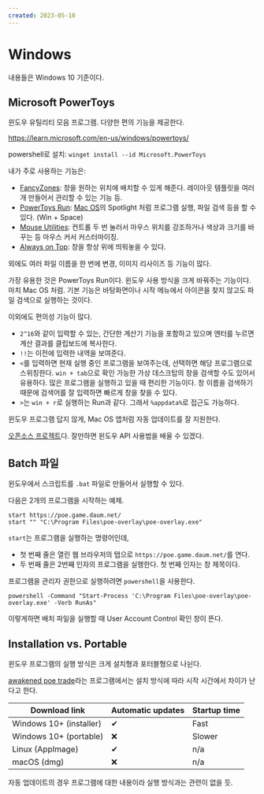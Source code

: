 ```yaml
---
created: 2023-05-10
---
```

# Windows

내용들은 Windows 10 기준이다.

## Microsoft PowerToys

윈도우 유틸리티 모음 프로그램.
다양한 편의 기능을 제공한다.

https://learn.microsoft.com/en-us/windows/powertoys/

powershell로 설치: `winget install --id Microsoft.PowerToys`

내가 주로 사용하는 기능은:
- [FancyZones](https://learn.microsoft.com/en-us/windows/powertoys/fancyzones): 창을 원하는 위치에 배치할 수 있게 해준다. 레이아웃 템플릿을 여러개 만들어서 관리할 수 있는 기능 등.
- [PowerToys Run](https://learn.microsoft.com/en-us/windows/powertoys/run): [Mac OS](./mac-os.md)의 Spotlight 처럼 프로그램 실행, 파일 검색 등을 할 수 있다. (Win + Space)
- [Mouse Utilities](https://learn.microsoft.com/en-us/windows/powertoys/mouse-utilities): 컨트롤 두 번 눌러서 마우스 위치를 강조하거나 색상과 크기를 바꾸는 등 마우스 커서 커스터마이징.
- [Always on Top](https://learn.microsoft.com/en-us/windows/powertoys/always-on-top): 창을 항상 위에 띄워놓을 수 있다.

외에도 여러 파일 이름을 한 번에 변경, 이미지 리사이즈 등 기능이 많다.

가장 유용한 것은 PowerToys Run이다.
윈도우 사용 방식을 크게 바꿔주는 기능이다. 마치 Mac OS 처럼.
기본 기능은 바탕화면이나 시작 메뉴에서 아이콘을 찾지 않고도 파일 검색으로 실행하는 것이다.

이외에도 편의성 기능이 많다.

- `2^16`와 같이 입력할 수 있는, 간단한 계산기 기능을 포함하고 있으며 엔터를 누르면 계산 결과를 클립보드에 복사한다.
- `!!`는 이전에 입력한 내역을 보여준다.
- `<`를 입력하면 현재 실행 중인 프로그램을 보여주는데, 선택하면 해당 프로그램으로 스위칭한다.
  `win + tab`으로 확인 가능한 가상 데스크탑의 창을 검색할 수도 있어서 유용하다. 많은 프로그램을 실행하고 있을 때 편리한 기능이다.
  창 이름을 검색하기 때문에 검색어를 잘 입력하면 빠르게 창을 찾을 수 있다.
- `>`는 `win + r`로 실행하는 Run과 같다. 그래서 `%appdata%`로 접근도 가능하다.

윈도우 프로그램 답지 않게, Mac OS 앱처럼 자동 업데이트를 잘 지원한다.

[오픈소스 프로젝트](https://github.com/microsoft/PowerToys)다.
잘만하면 윈도우 API 사용법을 배울 수 있겠다.

## Batch 파일

윈도우에서 스크립트를 `.bat` 파일로 만들어서 실행할 수 있다.

다음은 2개의 프로그램을 시작하는 예제.

```
start https://poe.game.daum.net/
start "" "C:\Program Files\poe-overlay\poe-overlay.exe"
```

`start`는 프로그램을 실행하는 명령어인데,
- 첫 번째 줄은 열린 웹 브라우저의 탭으로 `https://poe.game.daum.net/`를 연다.
- 두 번째 줄은 2번째 인자의 프로그램을 실행한다. 첫 번째 인자는 창 제목이다.

프로그램을 관리자 권한으로 실행하려면 `powershell`을 사용한다.

```
powershell -Command "Start-Process 'C:\Program Files\poe-overlay\poe-overlay.exe' -Verb RunAs"
```

이렇게하면 배치 파일을 실행할 때 User Account Control 확인 창이 뜬다.

## Installation vs. Portable

윈도우 프로그램의 실행 방식은 크게 설치형과 포터블형으로 나뉜다.

[awakened poe trade](https://snosme.github.io/awakened-poe-trade/download)라는 프로그램에서는 설치 방식에 따라 시작 시간에서 차이가 난다고 한다.

| Download link           | Automatic updates | Startup time |
|-------------------------|-------------------|--------------|
| Windows 10+ (installer) | ✔                 | Fast         |
| Windows 10+ (portable)  | ❌                | Slower       |
| Linux (AppImage)        | ✔                 | n/a          |
| macOS (dmg)             | ❌                | n/a          |

자동 업데이트의 경우 프로그램에 대한 내용이라 실행 방식과는 관련이 없을 듯.